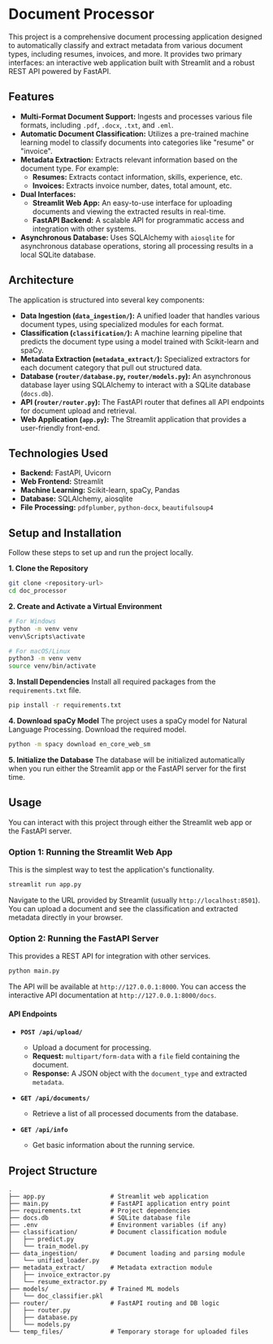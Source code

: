 # Document Processor

This project is a comprehensive document processing application designed to automatically classify and extract metadata from various document types, including resumes, invoices, and more. It provides two primary interfaces: an interactive web application built with Streamlit and a robust REST API powered by FastAPI.

## Features

- **Multi-Format Document Support:** Ingests and processes various file formats, including `.pdf`, `.docx`, `.txt`, and `.eml`.
- **Automatic Document Classification:** Utilizes a pre-trained machine learning model to classify documents into categories like "resume" or "invoice".
- **Metadata Extraction:** Extracts relevant information based on the document type. For example:
    - **Resumes:** Extracts contact information, skills, experience, etc.
    - **Invoices:** Extracts invoice number, dates, total amount, etc.
- **Dual Interfaces:**
    - **Streamlit Web App:** An easy-to-use interface for uploading documents and viewing the extracted results in real-time.
    - **FastAPI Backend:** A scalable API for programmatic access and integration with other systems.
- **Asynchronous Database:** Uses SQLAlchemy with `aiosqlite` for asynchronous database operations, storing all processing results in a local SQLite database.

## Architecture

The application is structured into several key components:

- **Data Ingestion (`data_ingestion/`):** A unified loader that handles various document types, using specialized modules for each format.
- **Classification (`classification/`):** A machine learning pipeline that predicts the document type using a model trained with Scikit-learn and spaCy.
- **Metadata Extraction (`metadata_extract/`):** Specialized extractors for each document category that pull out structured data.
- **Database (`router/database.py`, `router/models.py`):** An asynchronous database layer using SQLAlchemy to interact with a SQLite database (`docs.db`).
- **API (`router/router.py`):** The FastAPI router that defines all API endpoints for document upload and retrieval.
- **Web Application (`app.py`):** The Streamlit application that provides a user-friendly front-end.

## Technologies Used

- **Backend:** FastAPI, Uvicorn
- **Web Frontend:** Streamlit
- **Machine Learning:** Scikit-learn, spaCy, Pandas
- **Database:** SQLAlchemy, aiosqlite
- **File Processing:** `pdfplumber`, `python-docx`, `beautifulsoup4`

## Setup and Installation

Follow these steps to set up and run the project locally.

**1. Clone the Repository**
```bash
git clone <repository-url>
cd doc_processor
```

**2. Create and Activate a Virtual Environment**
```bash
# For Windows
python -m venv venv
venv\Scripts\activate

# For macOS/Linux
python3 -m venv venv
source venv/bin/activate
```

**3. Install Dependencies**
Install all required packages from the `requirements.txt` file.
```bash
pip install -r requirements.txt
```

**4. Download spaCy Model**
The project uses a spaCy model for Natural Language Processing. Download the required model.
```bash
python -m spacy download en_core_web_sm
```

**5. Initialize the Database**
The database will be initialized automatically when you run either the Streamlit app or the FastAPI server for the first time.

## Usage

You can interact with this project through either the Streamlit web app or the FastAPI server.

### Option 1: Running the Streamlit Web App

This is the simplest way to test the application's functionality.

```bash
streamlit run app.py
```

Navigate to the URL provided by Streamlit (usually `http://localhost:8501`). You can upload a document and see the classification and extracted metadata directly in your browser.

### Option 2: Running the FastAPI Server

This provides a REST API for integration with other services.

```bash
python main.py
```

The API will be available at `http://127.0.0.1:8000`. You can access the interactive API documentation at `http://127.0.0.1:8000/docs`.

#### API Endpoints

- **`POST /api/upload/`**
  - Upload a document for processing.
  - **Request:** `multipart/form-data` with a `file` field containing the document.
  - **Response:** A JSON object with the `document_type` and extracted `metadata`.

- **`GET /api/documents/`**
  - Retrieve a list of all processed documents from the database.

- **`GET /api/info`**
  - Get basic information about the running service.

## Project Structure

```
.
├── app.py                  # Streamlit web application
├── main.py                 # FastAPI application entry point
├── requirements.txt        # Project dependencies
├── docs.db                 # SQLite database file
├── .env                    # Environment variables (if any)
├── classification/         # Document classification module
│   ├── predict.py
│   └── train_model.py
├── data_ingestion/         # Document loading and parsing module
│   └── unified_loader.py
├── metadata_extract/       # Metadata extraction module
│   ├── invoice_extractor.py
│   └── resume_extractor.py
├── models/                 # Trained ML models
│   └── doc_classifier.pkl
├── router/                 # FastAPI routing and DB logic
│   ├── router.py
│   ├── database.py
│   └── models.py
└── temp_files/             # Temporary storage for uploaded files
```
